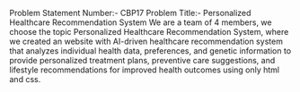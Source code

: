 Problem Statement Number:- CBP17
Problem Title:- Personalized Healthcare Recommendation System
We are a team of 4 members, we choose the topic Personalized Healthcare Recommendation System,
where we created an website with AI-driven healthcare recommendation system that analyzes individual health data, preferences, and genetic information to provide personalized treatment plans, preventive care suggestions, and lifestyle recommendations for improved health outcomes using only html and css.
